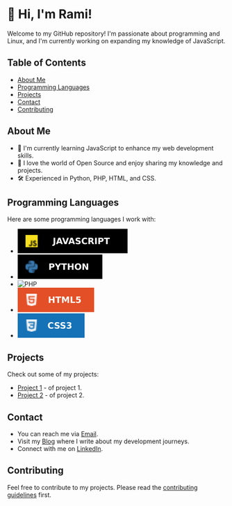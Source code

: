 # 👋 Hi, I'm Rami!

Welcome to my GitHub repository! I'm passionate about programming and Linux, and I'm currently working on expanding my knowledge of JavaScript.

## Table of Contents
- [About Me](#about-me)
- [Programming Languages](#programming-languages)
- [Projects](#projects)
- [Contact](#contact)
- [Contributing](#contributing)

## About Me
- 🌱 I'm currently learning JavaScript to enhance my web development skills.
- 👀 I love the world of Open Source and enjoy sharing my knowledge and projects.
- 🛠️ Experienced in Python, PHP, HTML, and CSS.

## Programming Languages
Here are some programming languages I work with:

- ![JavaScript](https://raw.githubusercontent.com/Ogdevcl/Ogdevcl/main/Imgs/javascript.svg)
- ![Python](https://raw.githubusercontent.com/Ogdevcl/Ogdevcl/main/Imgs/py.svg)
- ![PHP](https://raw.githubusercontent.com/Ogdevcl/Ogdevcl/main/Imgs/php.svg)
- ![HTML](https://raw.githubusercontent.com/Ogdevcl/Ogdevcl/main/Imgs/html.svg)
- ![CSS](https://raw.githubusercontent.com/Ogdevcl/Ogdevcl/main/Imgs/css.svg)

## Projects
Check out some of my projects:
- [Project 1](#) -  of project 1.
- [Project 2](#) -  of project 2.

## Contact
- You can reach me via [Email](mailto:ogdevcl@gmail.com).
- Visit my [Blog](https://ogdevs.de) where I write about my development journeys.
- Connect with me on [LinkedIn](https://linkedin.com/in/rami).

## Contributing
Feel free to contribute to my projects. Please read the [contributing guidelines](CONTRIBUTING.md) first.

